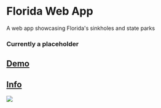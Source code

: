 # Florida Web App

A web app showcasing Florida's sinkholes and state parks

### Currently a placeholder

## <a href="https://bstefansen.maps.arcgis.com/apps/webappviewer/index.html?id=a9b83f7e0f58477dad836126c6c43ae5">Demo</a>

## <a href="https://www.arcgis.com/home/item.html?id=a9b83f7e0f58477dad836126c6c43ae5">Info</a>

![](https://bstefansen.github.io/Portfolio/images/floridaWebApp.JPG)
